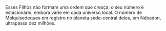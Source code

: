 ﻿Esses Filhos não formam uma ordem que cresça; o seu número é estacionário, embora varie em cada universo local. O número de Melquisedeques em registro no planeta sede-central deles, em Nébadon, ultrapassa dez milhões.